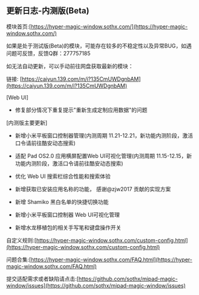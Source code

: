 ## 更新日志-内测版(Beta)

模块首页:[https://hyper-magic-window.sothx.com/](https://hyper-magic-window.sothx.com/)

如果是处于测试版(Beta)的模块，可能存在较多的不稳定性以及异常BUG，如遇问题可反馈，反馈Q群：277757185

如无法自动更新，可以手动前往网盘获取最新的模块：

链接: [https://caiyun.139.com/m/i?135CmUWDgnbAM](https://caiyun.139.com/m/i?135CmUWDgnbAM)

[Web UI]

- 修复部分情况下重复提示"重新生成定制应用数据"的问题

[内测版主要更新]

- 新增小米平板窗口控制器管理(内测周期 11.21-12.21，新功能内测阶段，激活口令请前往酷安动态搜索)

- 适配 Pad OS2.0 应用横屏配置Web UI可视化管理(内测周期 11.15-12.15，新功能内测阶段，激活口令请前往酷安动态搜索)

- 优化 Web UI 搜索栏综合性能和搜索体验

- 新增获取已安装应用名称的功能， 感谢@zjw2017 贡献的实现方案

- 新增 Shamiko 黑白名单的快捷切换功能

- 新增小米平板窗口控制器 Web UI可视化管理

- 新增水龙移植包的相关手写笔和键盘操作开关

自定义规则:[https://hyper-magic-window.sothx.com/custom-config.html](https://hyper-magic-window.sothx.com/custom-config.html)

问题合集:[https://hyper-magic-window.sothx.com/FAQ.html](https://hyper-magic-window.sothx.com/FAQ.html)

提交适配需求或者缺陷请点击:[https://github.com/sothx/mipad-magic-window/issues](https://github.com/sothx/mipad-magic-window/issues)
